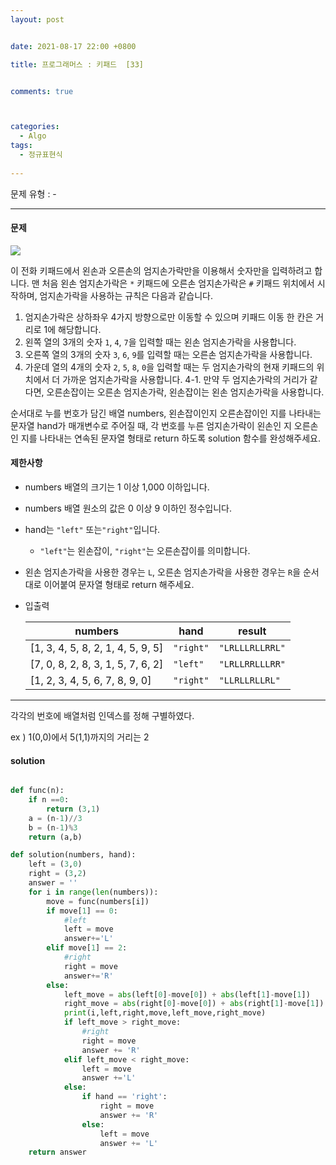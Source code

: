 ```yaml
---
layout: post


date: 2021-08-17 22:00 +0800

title: 프로그래머스 : 키패드  [33]


comments: true



categories: 
  - Algo
tags: 
  - 정규표현식
 
---
```




문제 유형 : -

---

#### 문제

![](https://grepp-programmers.s3.ap-northeast-2.amazonaws.com/files/production/4b69a271-5f4a-4bf4-9ebf-6ebed5a02d8d/kakao_phone1.png)



이 전화 키패드에서 왼손과 오른손의 엄지손가락만을 이용해서 숫자만을 입력하려고 합니다.
맨 처음 왼손 엄지손가락은 `*` 키패드에 오른손 엄지손가락은 `#` 키패드 위치에서 시작하며, 엄지손가락을 사용하는 규칙은 다음과 같습니다.

1. 엄지손가락은 상하좌우 4가지 방향으로만 이동할 수 있으며 키패드 이동 한 칸은 거리로 1에 해당합니다.
2. 왼쪽 열의 3개의 숫자 `1`, `4`, `7`을 입력할 때는 왼손 엄지손가락을 사용합니다.
3. 오른쪽 열의 3개의 숫자 `3`, `6`, `9`를 입력할 때는 오른손 엄지손가락을 사용합니다.
4. 가운데 열의 4개의 숫자 `2`, `5`, `8`, `0`을 입력할 때는 두 엄지손가락의 현재 키패드의 위치에서 더 가까운 엄지손가락을 사용합니다.
   4-1. 만약 두 엄지손가락의 거리가 같다면, 오른손잡이는 오른손 엄지손가락, 왼손잡이는 왼손 엄지손가락을 사용합니다.

순서대로 누를 번호가 담긴 배열 numbers, 왼손잡이인지 오른손잡이인 지를 나타내는 문자열 hand가 매개변수로 주어질 때, 각 번호를 누른 엄지손가락이 왼손인 지 오른손인 지를 나타내는 연속된 문자열 형태로 return 하도록 solution 함수를 완성해주세요.



#### 제한사항

- numbers 배열의 크기는 1 이상 1,000 이하입니다.
- numbers 배열 원소의 값은 0 이상 9 이하인 정수입니다.
- hand는 `"left"` 또는`"right"`입니다.
  - `"left"`는 왼손잡이, `"right"`는 오른손잡이를 의미합니다.
- 왼손 엄지손가락을 사용한 경우는 `L`, 오른손 엄지손가락을 사용한 경우는 `R`을 순서대로 이어붙여 문자열 형태로 return 해주세요.



- 입출력

  | numbers                           | hand      | result          |
  | --------------------------------- | --------- | --------------- |
  | [1, 3, 4, 5, 8, 2, 1, 4, 5, 9, 5] | `"right"` | `"LRLLLRLLRRL"` |
  | [7, 0, 8, 2, 8, 3, 1, 5, 7, 6, 2] | `"left"`  | `"LRLLRRLLLRR"` |
  | [1, 2, 3, 4, 5, 6, 7, 8, 9, 0]    | `"right"` | `"LLRLLRLLRL"`  |

---

각각의 번호에 배열처럼 인덱스를 정해 구별하였다. 

ex ) 1(0,0)에서 5(1,1)까지의 거리는 2

#### solution

```python

def func(n):
    if n ==0:
        return (3,1)
    a = (n-1)//3
    b = (n-1)%3
    return (a,b)

def solution(numbers, hand):
    left = (3,0)
    right = (3,2)
    answer = ''
    for i in range(len(numbers)):
        move = func(numbers[i])
        if move[1] == 0:
            #left
            left = move
            answer+='L'
        elif move[1] == 2:
            #right
            right = move
            answer+='R'
        else:
            left_move = abs(left[0]-move[0]) + abs(left[1]-move[1])
            right_move = abs(right[0]-move[0]) + abs(right[1]-move[1])
            print(i,left,right,move,left_move,right_move)
            if left_move > right_move:
                #right
                right = move
                answer += 'R'
            elif left_move < right_move:
                left = move
                answer +='L'
            else:
                if hand == 'right':
                    right = move
                    answer += 'R'
                else:
                    left = move
                    answer += 'L'
    return answer


```



 